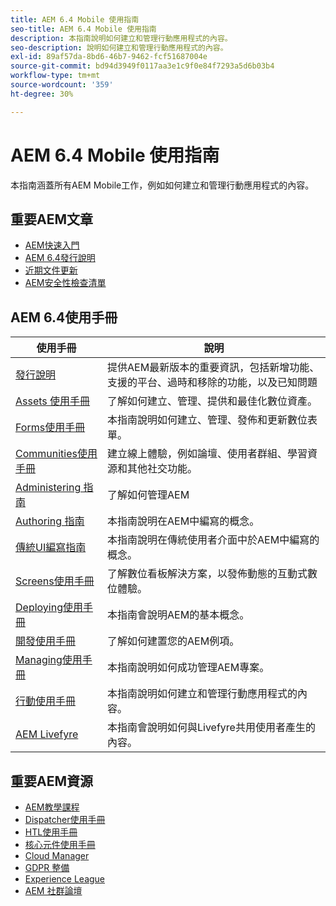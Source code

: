 ```yaml
---
title: AEM 6.4 Mobile 使用指南
seo-title: AEM 6.4 Mobile 使用指南
description: 本指南說明如何建立和管理行動應用程式的內容。
seo-description: 說明如何建立和管理行動應用程式的內容。
exl-id: 89af57da-8bd6-46b7-9462-fcf51687004e
source-git-commit: bd94d3949f0117aa3e1c9f0e84f7293a5d6b03b4
workflow-type: tm+mt
source-wordcount: '359'
ht-degree: 30%

---
```


# AEM 6.4 Mobile 使用指南

本指南涵蓋所有AEM Mobile工作，例如如何建立和管理行動應用程式的內容。

## 重要AEM文章

* [AEM快速入門](https://helpx.adobe.com/tw/experience-manager/get-started.html)
* [AEM 6.4發行說明](/help/release-notes/home.md)
* [近期文件更新](https://helpx.adobe.com/experience-manager/documentation-updates.html)
* [AEM安全性檢查清單](/help/sites-administering/security-checklist.md)

## AEM 6.4使用手冊

| 使用手冊 | 說明 |
|--- |---|
| [發行說明](/help/release-notes/home.md) | 提供AEM最新版本的重要資訊，包括新增功能、支援的平台、過時和移除的功能，以及已知問題 |
| [Assets 使用手冊](/help/assets/home.md) | 了解如何建立、管理、提供和最佳化數位資產。 |
| [Forms使用手冊](/help/forms/home.md) | 本指南說明如何建立、管理、發佈和更新數位表單。 |
| [Communities使用手冊](/help/communities/home.md) | 建立線上體驗，例如論壇、使用者群組、學習資源和其他社交功能。 |
| [Administering 指南](/help/sites-administering/home.md) | 了解如何管理AEM |
| [Authoring 指南](/help/sites-authoring/home.md) | 本指南說明在AEM中編寫的概念。 |
| [傳統UI編寫指南](/help/sites-classic-ui-authoring/home.md) | 本指南說明在傳統使用者介面中於AEM中編寫的概念。 |
| [Screens使用手冊](https://docs.adobe.com/content/help/zh-Hant/experience-manager-screens/user-guide/aem-screens-introduction.html) | 了解數位看板解決方案，以發佈動態的互動式數位體驗。 |
| [Deploying使用手冊](/help/sites-deploying/home.md) | 本指南會說明AEM的基本概念。 |
| [開發使用手冊](/help/sites-developing/home.md) | 了解如何建置您的AEM例項。 |
| [Managing使用手冊](/help/managing/home.md) | 本指南說明如何成功管理AEM專案。 |
| [行動使用手冊](/help/mobile/home.md) | 本指南說明如何建立和管理行動應用程式的內容。 |
| [AEM Livefyre](https://docs.adobe.com/content/help/en/livefyre/using/home.html) | 本指南會說明如何與Livefyre共用使用者產生的內容。 |

## 重要AEM資源

* [AEM教學課程](https://helpx.adobe.com/experience-manager/kt/index/aem-6-4-videos.html)
* [Dispatcher使用手冊](https://docs.adobe.com/content/help/zh-Hant/experience-manager-dispatcher/using/dispatcher.html)
* [HTL使用手冊](https://docs.adobe.com/content/help/zh-Hant/experience-manager-htl/using/overview.html)
* [核心元件使用手冊](https://docs.adobe.com/content/help/zh-Hant/experience-manager-core-components/using/introduction.html)
* [Cloud Manager](https://docs.adobe.com/content/help/zh-Hant/experience-manager-cloud-manager/using/introduction-to-cloud-manager.html)
* [GDPR 整備](/help/managing/data-protection-and-privacy.md)
* [Experience League](https://guided.adobe.com/?promoid=K42KVXHD&amp;mv=other#solutions/experience-manager)
* [AEM 社群論壇](https://forums.adobe.com/community/experience-cloud/marketing-cloud/experience-manager)
